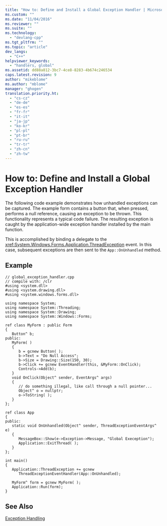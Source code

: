 ```yaml
---
title: "How to: Define and Install a Global Exception Handler | Microsoft Docs"
ms.custom: ""
ms.date: "11/04/2016"
ms.reviewer: ""
ms.suite: ""
ms.technology: 
  - "devlang-cpp"
ms.tgt_pltfrm: ""
ms.topic: "article"
dev_langs: 
  - "C++"
helpviewer_keywords: 
  - "handlers, global"
ms.assetid: dd88a812-3bc7-4ce8-8283-4b674c246534
caps.latest.revision: 9
author: "mikeblome"
ms.author: "mblome"
manager: "ghogen"
translation.priority.ht: 
  - "cs-cz"
  - "de-de"
  - "es-es"
  - "fr-fr"
  - "it-it"
  - "ja-jp"
  - "ko-kr"
  - "pl-pl"
  - "pt-br"
  - "ru-ru"
  - "tr-tr"
  - "zh-cn"
  - "zh-tw"
---
```

# How to: Define and Install a Global Exception Handler
The following code example demonstrates how unhandled exceptions can be captured. The example form contains a button that, when pressed, performs a null reference, causing an exception to be thrown. This functionality represents a typical code failure. The resulting exception is caught by the application-wide exception handler installed by the main function.  
  
 This is accomplished by binding a delegate to the <xref:System.Windows.Forms.Application.ThreadException> event. In this case, subsequent exceptions are then sent to the `App::OnUnhandled` method.  
  
## Example  
  
```  
// global_exception_handler.cpp  
// compile with: /clr  
#using <system.dll>  
#using <system.drawing.dll>  
#using <system.windows.forms.dll>  
  
using namespace System;  
using namespace System::Threading;  
using namespace System::Drawing;  
using namespace System::Windows::Forms;  
  
ref class MyForm : public Form  
{  
   Button^ b;  
public:  
   MyForm( )  
   {  
      b = gcnew Button( );  
      b->Text = "Do Null Access";  
      b->Size = Drawing::Size(150, 30);  
      b->Click += gcnew EventHandler(this, &MyForm::OnClick);  
      Controls->Add(b);  
   }  
   void OnClick(Object^ sender, EventArgs^ args)   
   {  
      // do something illegal, like call through a null pointer...  
      Object^ o = nullptr;  
      o->ToString( );        
   }  
};  
  
ref class App  
{  
public:  
   static void OnUnhandled(Object^ sender, ThreadExceptionEventArgs^ e)  
   {  
      MessageBox::Show(e->Exception->Message, "Global Exeception");  
      Application::ExitThread( );  
   }  
};  
  
int main()  
{  
   Application::ThreadException += gcnew   
      ThreadExceptionEventHandler(App::OnUnhandled);  
  
   MyForm^ form = gcnew MyForm( );  
   Application::Run(form);  
}  
```  
  
## See Also  
 [Exception Handling](../windows/exception-handling-cpp-component-extensions.md)